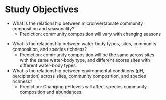 # Study Objectives 
* What is the relationship between microinvertabrate community composition and seasonality? 
  + Prediction: community composition will vary with changing seasons
- What is the relationship between water-body types, sites, community composition, and species richness? 
  + Prediction: community composition will be the same across sites with the same water-body type, and different acorss sites with     different water-body types. 
- What is the relationship between environmental conditions (pH, percipitation) across sites, community composition, and species richness? 
  + Prediction: Changing pH levels will affect species community composition and abundances. 

